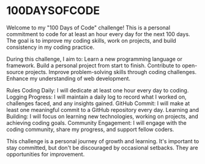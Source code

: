 # 100DAYSOFCODE
Welcome to my "100 Days of Code" challenge! This is a personal commitment to code for at least an hour every day for the next 100 days. The goal is to improve my coding skills, work on projects, and build consistency in my coding practice.

During this challenge, I aim to:
 Learn a new programming language or framework.
 Build a personal project from start to finish.
 Contribute to open-source projects.
 Improve problem-solving skills through coding challenges.
 Enhance my understanding of web development.
 
 Rules
Coding Daily: I will dedicate at least one hour every day to coding.
Logging Progress: I will maintain a daily log to record what I worked on, challenges faced, and any insights gained.
GitHub Commit: I will make at least one meaningful commit to a GitHub repository every day.
Learning and Building: I will focus on learning new technologies, working on projects, and achieving coding goals.
Community Engagement: I will engage with the coding community, share my progress, and support fellow coders.

 This challenge is a personal journey of growth and learning. It's important to stay committed, but don't be discouraged by occasional setbacks. They are opportunities for improvement.
